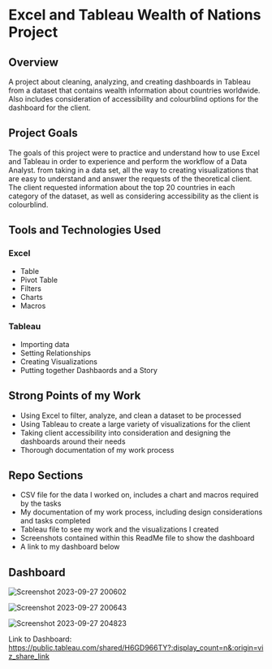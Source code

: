 # Excel and Tableau Wealth of Nations Project

## Overview
A project about cleaning, analyzing, and creating dashboards in Tableau from a dataset that contains wealth information about countries worldwide. Also includes consideration of accessibility and colourblind options for the dashboard for the client.

## Project Goals
The goals of this project were to practice and understand how to use Excel and Tableau in order to experience and perform the workflow of a Data Analyst. from taking in a data set, all the way to creating visualizations that are easy to understand and answer the requests of the theoretical client. The client requested information about the top 20 countries in each category of the dataset, as well as considering accessibility as the client is colourblind.

## Tools and Technologies Used
### Excel
- Table
- Pivot Table
- Filters
- Charts
- Macros

### Tableau
- Importing data
- Setting Relationships
- Creating Visualizations
- Putting together Dashbaords and a Story

## Strong Points of my Work
- Using Excel to filter, analyze, and clean a dataset to be processed
- Using Tableau to create a large variety of visualizations for the client
- Taking client accessibility into consideration and designing the dashboards around their needs
- Thorough documentation of my work process

## Repo Sections
- CSV file for the data I worked on, includes a chart and macros required by the tasks
- My documentation of my work process, including design considerations and tasks completed
- Tableau file to see my work and the visualizations I created
- Screenshots contained within this ReadMe file to show the dashboard
- A link to my dashboard below

## Dashboard

![Screenshot 2023-09-27 200602](https://github.com/Rayan-Arshed/Excel-and-Tableau-Wealth-of-Nations-Project/assets/95011650/05d3ec1e-ea2d-4068-8bcc-947619b37cd3)

![Screenshot 2023-09-27 200643](https://github.com/Rayan-Arshed/Excel-and-Tableau-Wealth-of-Nations-Project/assets/95011650/49722780-f364-47ac-94ce-1e99cc34f734)


![Screenshot 2023-09-27 204823](https://github.com/Rayan-Arshed/Excel-and-Tableau-Wealth-of-Nations-Project/assets/95011650/e1747e14-6995-4319-b507-e3045703b168)


Link to Dashboard:
https://public.tableau.com/shared/H6GD966TY?:display_count=n&:origin=viz_share_link
